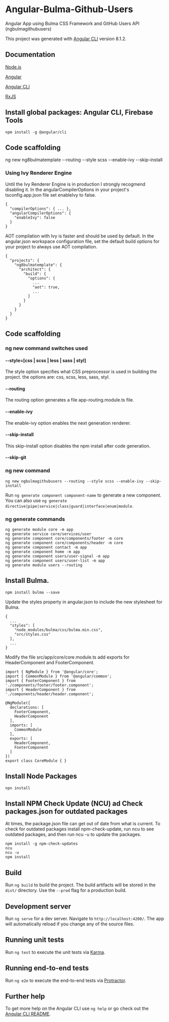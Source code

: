 # Angular-Bulma-Github-Users

Angular App using Bulma CSS Framework and GitHub Users API (ngbulmagithubusers)

This project was generated with [Angular CLI](https://github.com/angular/angular-cli) version 8.1.2.

## Documentation

[Node.js](https://nodejs.org/en/docs/)

[Angular](https://angular.io/)

[Angular CLI](https://cli.angular.io/)

[RxJS](http://reactivex.io/rxjs/)

## Install global packages: Angular CLI, Firebase Tools

```
npm install -g @angular/cli  
```

## Code scaffolding

ng new ng8bulmatemplate --routing --style scss --enable-ivy --skip-install

### Using Ivy Renderer Engine


Until the Ivy Renderer Engine is in production I strongly recogmend disabling it. In the angularCompilerOptions in your project's tsconfig.app.json file set enableIvy to false.

```
{
  "compilerOptions": { ... },
  "angularCompilerOptions": {
    "enableIvy": false
  }
}
```

AOT compilation with Ivy is faster and should be used by default. In the angular.json workspace configuration file, set the default build options for your project to always use AOT compilation.

```
{
  "projects": {
    "ng8bulmatemplate": {
      "architect": {
        "build": {
          "options": {
            ...
            "aot": true,
            ...
          }
        }
      }
    }
  }
}
```

## Code scaffolding
### ng new command switches used

#### --style=[css | scss | less | sass | styl]

The style option specifies what CSS preprocessor is used in building the project. the options are: css, scss, less, sass, styl.

#### --routing

The routing option generates a file app-routing.module.ts file.

#### --enable-ivy

The enable-ivy option enables the next generation renderer.

#### --skip-install

This skip-install option disables the npm install after code generation.

#### --skip-git

### ng new command

```
ng new ngbulmagithubusers --routing --style scss --enable-ivy --skip-install
```

Run `ng generate component component-name` to generate a new component. You can also use `ng generate directive|pipe|service|class|guard|interface|enum|module`.

### ng generate commands

```
ng generate module core -m app
ng generate service core/services/user
ng generate component core/components/footer -m core
ng generate component core/components/header -m core
ng generate component contact -m app
ng generate component home -m app
ng generate component users/user-signal -m app
ng generate component users/user-list -m app
ng generate module users --routing
```
## Install Bulma.

```
npm install bulma --save
```
Update the styles property in angular.json to include the new stylesheet for Bulma.

```
{
  ...
  "styles": [
    "node_modules/bulma/css/bulma.min.css",
    "src/styles.css"
  ],
  ...
}
```

Modify the file src/app/core/core.module.ts add exports for HeaderComponent and FooterComponent.

```
import { NgModule } from '@angular/core';
import { CommonModule } from '@angular/common';
import { FooterComponent } from './components/footer/footer.component';
import { HeaderComponent } from './components/header/header.component';

@NgModule({
  declarations: [
    FooterComponent, 
    HeaderComponent
  ],
  imports: [
    CommonModule
  ],
  exports: [
    HeaderComponent,
    FooterComponent    
  ]
})
export class CoreModule { }
```

## Install Node Packages

```
npn install
```

## Install NPM Check Update (NCU) ad Check packages.json for outdated packages

At times, the package.json file can get out of date from what is current. To check for outdated packages install npm-check-update, run ncu to see outdated packages, and then run ncu -u to update the packages.

```
npm install -g npm-check-updates
ncu
ncu -u
npm install
```

## Build

Run `ng build` to build the project. The build artifacts will be stored in the `dist/` directory. Use the `--prod` flag for a production build.

## Development server

Run `ng serve` for a dev server. Navigate to `http://localhost:4200/`. The app will automatically reload if you change any of the source files.

## Running unit tests

Run `ng test` to execute the unit tests via [Karma](https://karma-runner.github.io).

## Running end-to-end tests

Run `ng e2e` to execute the end-to-end tests via [Protractor](http://www.protractortest.org/).

## Further help

To get more help on the Angular CLI use `ng help` or go check out the [Angular CLI README](https://github.com/angular/angular-cli/blob/master/README.md).
